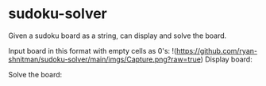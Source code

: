 # sudoku-solver
Given a sudoku board as a string, can display and solve the board.

Input board in this format with empty cells as 0's:
!(https://github.com/ryan-shnitman/sudoku-solver/main/imgs/Capture.png?raw=true)
Display board:

Solve the board:

